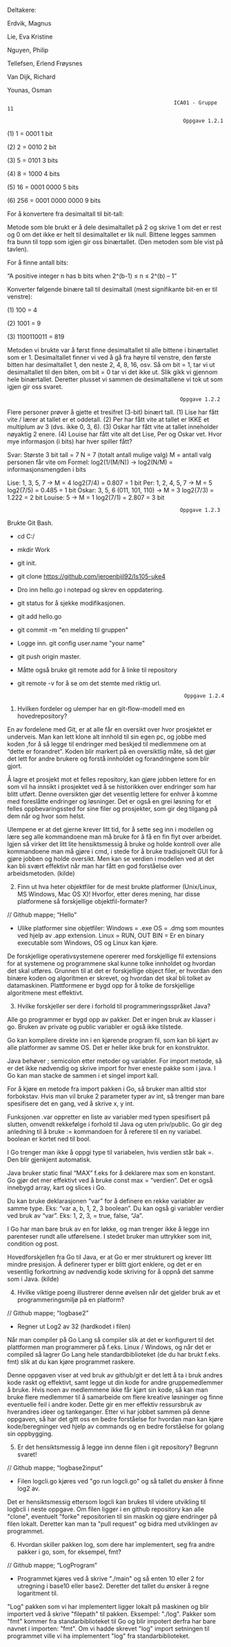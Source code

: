  Deltakere:
 
 Erdvik, Magnus
 
 Lie, Eva Kristine
 
 Nguyen, Philip
 
 Tellefsen, Erlend Frøysnes
 
 Van Dijk, Richard
 
 Younas, Osman
 
                                                          ICA01 - Gruppe 11

                                                             Oppgave 1.2.1

(1) 1 =  0001
1 bit  

(2) 2 = 0010
2 bit

(3) 5  = 0101 
3 bits

(4) 8  = 1000
4 bits

(5) 16 = 0001 0000
5 bits

(6) 256 = 0001 0000 0000
9 bits

For å konvertere fra desimaltall til bit-tall:

Metode som ble brukt er å dele desimaltallet på 2 og skrive 1 om det er rest og 0 om det ikke er helt til desimaltallet er lik null. Bittene legges sammen fra bunn til topp som igjen gir oss binærtallet.  (Den metoden som ble vist på tavlen). 

For å finne antall bits:

“A positive integer n has b bits when 2^(b-1) ≤ n ≤ 2^(b) – 1”

Konverter følgende binære tall til desimaltall (mest signifikante bit-en er til venstre): 

(1) 100 = 4

(2) 1001 = 9

(3) 1100110011 = 819

Metoden vi brukte var å først finne desimaltallet til alle bittene i binærtallet som er 1. Desimaltallet finner vi ved å gå fra høyre til venstre, den første bitten har desimaltallet 1, den neste 2, 4, 8, 16, osv. Så om bit = 1, tar vi ut desimaltallet til den biten, om bit = 0 tar vi det ikke ut. Slik gikk vi gjennom hele binærtallet. Deretter plusset vi sammen de desimaltallene vi tok ut som igjen gir oss svaret.



                                                            Oppgave 1.2.2 

Flere personer prøver å gjette et tresifret (3-bit) binært tall. 
(1) Lise har fått vite / lærer at tallet er et oddetall. 
(2) Per har fått vite at tallet er IKKE et multiplum av 3 (dvs. ikke 0, 3, 6). 
(3) Oskar har fått vite at tallet inneholder nøyaktig 2 enere. 
(4) Louise har fått vite alt det Lise, Per og Oskar vet. 
Hvor mye informasjon (i bits) har hver spiller fått? 

Svar:
Største 3 bit tall = 7 
N = 7 (totalt antall mulige valg)
M = antall valg personen får vite om
Formel: log2(1/(M/N)) -> log2(N/M) = informasjonsmengden i bits

Lise: 1, 3, 5, 7 -> M = 4
log2(7/4) = 0.807 = 1 bit
Per: 1, 2, 4, 5, 7 -> M = 5
log2(7/5) = 0.485 = 1 bit
Oskar: 3, 5, 6  (011, 101, 110) -> M = 3
log2(7/3) = 1.222 = 2 bit
Louise: 5 -> M = 1
log2(7/1) = 2.807 = 3 bit





                                                            Oppgave 1.2.3


Brukte Git Bash.
- cd C:/
- mkdir Work
- git init.
- git clone https://github.com/jeroenbijl92/Is105-uke4
- Dro inn hello.go i notepad og skrev en oppdatering.
- git status for å sjekke modifikasjonen.
- git add hello.go
- git commit -m "en melding til gruppen"
- Logge inn. git config user.name "your name"
- git push origin master.
- Måtte også bruke git remote add for å linke til repository
- git remote -v for å se om det stemte med riktig url.



                                                            Oppgave 1.2.4
                                                            
                                                            
                                                            
1) Hvilken fordeler og ulemper har en git-flow-modell med en hovedrepository? 

En av fordelene med Git, er at alle får en oversikt over hvor prosjektet er underveis.
Man kan lett klone alt innhold til sin egen pc, og jobbe med koden ,for å så legge til endringer med beskjed til medlemmene om at “dette er forandret”. 
Koden blir markert på en oversiktlig måte, så det gjør det lett for andre brukere og forstå innholdet og forandringene som blir gjort. 

Å lagre et prosjekt mot et felles repository, kan gjøre jobben lettere for en som vil ha innsikt i prosjektet ved å se historikken over endringer som har blitt utført. Denne oversikten gjør det vesentlig lettere for enhver å komme med foreslåtte endringer og løsninger.
Det er også en grei løsning for et felles oppbevaringssted for sine filer og prosjekter, som gir deg tilgang på dem når og hvor som helst.

Ulempene er at det gjerne krever litt tid, for å sette seg inn i modellen og lære seg alle kommandoene man må bruke for å få en fin flyt over arbeidet.
Igjen så virker det litt lite hensiktsmessig å bruke og holde kontroll over alle kommandoene man må gjøre i cmd, i stede for å bruke tradisjonelt GUI for å gjøre jobben og holde oversikt.
Men kan se verdien i modellen ved at det kan bli svært effektivt når man har fått en god forståelse over arbeidsmetoden. (kilde)


2) Finn ut hva heter objektfiler for de mest brukte platformer
 (Unix/Linux, MS Windows, Mac OS X)! Hvorfor, etter deres mening, har disse
 platformene så forskjellige objektfil-formater?
 
// Github mappe; “Hello”

- Ulike platformer sine objetfiler:
Windows = .exe
OS = .dmg som mountes ved hjelp av .app extension.
Linux = RUN, OUT
BIN = Er en binary executable som Windows, OS og Linux kan kjøre.

De forskjellige operativsystemene opererer med forskjellige fil extensions for at systemene og programmene skal kunne tolke innholdet og hvordan det skal utføres.
Grunnen til at det er forskjellige object filer, er hvordan den binære koden og algoritmen er skrevet, og hvordan det skal bli tolket av datamaskinen.
Plattformene er bygd opp for å tolke de forskjellige algoritmene mest effektivt.


3) Hvilke forskjeller ser dere i forhold til programmeringsspråket Java?

Alle go programmer er bygd opp av pakker. Det er ingen bruk av klasser i go. Bruken av private og public variabler er også ikke tilstede.

Go kan kompilere direkte inn i en kjørende program fil, som kan bli kjørt av alle platformer av samme OS. Det er heller ikke bruk for en konstruktor.

Java behøver ; semicolon etter metoder og variabler.
For import metode, så er det ikke nødvendig og skrive import for hver eneste pakke som i java. I Go kan man stacke de sammen i et singel import kall.

For å kjøre en metode fra import pakken i Go, så bruker man alltid stor forbokstav.
Hvis man vil bruke 2 parameter typer av int, så trenger man bare spesifisere det en gang, ved å skrive x, y int.

Funksjonen .var oppretter en liste av variabler med typen spesifisert på slutten, omvendt rekkefølge i forhold til Java og uten priv/public.
Go gir deg anledning til å bruke := kommandoen for å referere til en ny variabel.
boolean er kortet ned til bool.

I Go trenger man ikke å oppgi type til variabelen, hvis verdien står bak =. Den blir gjenkjent automatisk. 

Java bruker static final “MAX” f.eks for å deklarere max som en konstant. Go gjør det mer effektivt ved å bruke const max = “verdien”.
Det er også innebygd array, kart og slices i Go.

Du kan bruke deklarasjonen “var” for å definere en rekke variabler av samme type. Eks: “var a, b, 1, 2, 3 boolean”. Du kan også gi variabler verdier ved bruk av “var”. Eks: 1, 2, 3, = true, false, “Ja”. 

I Go har man bare bruk av en for løkke, og man trenger ikke å legge inn parenteser rundt alle utførelsene. I stedet bruker man uttrykker som init, condition og post.

Hovedforskjellen fra Go til Java, er at Go er mer strukturert og krever litt mindre presisjon. Å definerer typer er blitt gjort enklere, og det er en vesentlig forkortning av nødvendig kode skriving for å oppnå det samme som i Java. (kilde)

 
4) Hvilke viktige poeng illustrerer denne øvelsen når det gjelder bruk av et programmeringsmiljø på en platform?

// Github mappe; “logbase2”

- Regner ut Log2 av 32 (hardkodet i filen)

Når man compiler på Go Lang så compiler slik at det er konfigurert til det plattformen man programmerer på f.eks. Linux / Windows, og når det er compiled så lagrer Go Lang hele standardbiblioteket (de du har brukt f.eks. fmt) slik at du kan kjøre programmet raskere.

Denne oppgaven viser at ved bruk av github/git er det lett å ta i bruk andres kode raskt og effektivt, samt legge ut din kode for andre gruppemedlemmer å bruke. 
Hvis noen av medlemmene ikke får kjørt sin kode, så kan man bruke flere medlemmer til å samarbeide om flere kreative løsninger og finne eventuelle feil i andre koder. Dette gir en mer effektiv ressursbruk av hverandres ideer og tankeganger. 
Etter vi har jobbet sammen på denne oppgaven, så har det gitt oss en bedre forståelse for hvordan man kan kjøre kode/beregninger ved hjelp av commands og en bedre forståelse for golang sin oppbygging.




5) Er det hensiktsmessig å legge inn denne filen i git repository? Begrunn svaret!

// Github mappe; “logbase2input”
- Filen logcli.go kjøres ved "go run logcli.go" og så tallet du ønsker å finne log2 av. 

Det er hensiktsmessig ettersom logcli kan brukes til videre utvikling til logbcli i neste oppgave. Om filen ligger i en github repository kan alle "clone", eventuelt "forke" repositorien til sin maskin og gjøre endringer på filen lokalt. Deretter kan man ta "pull request" og bidra med utviklingen av programmet. 


6) Hvordan skiller pakken log​, som dere har implementert, seg fra andre pakker i go, som, for eksempel, fmt​? 

// Github mappe; “LogProgram”
- Programmet kjøres ved å skrive "./main" og så enten 10 eller 2 for utregning i base10 eller base2. Deretter det tallet du ønsker å regne logaritment til. 

"Log" pakken som vi har implementert ligger lokalt på maskinen og blir importert ved å skrive "filepath" til pakken. Eksempel: "./log". Pakker som "fmt" kommer fra standarbiblioteket til Go og blir impotert derfra har bare navnet i importen: "fmt". Om vi hadde skrevet "log" import setningen til programmet ville vi ha implementert "log" fra standarbiblioteket. 







 






